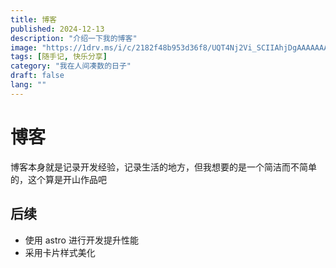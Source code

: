 ```yaml
---
title: 博客
published: 2024-12-13
description: "介绍一下我的博客"
image: "https://1drv.ms/i/c/2182f48b953d36f8/UQT4Nj2Vi_SCIIAhjDgAAAAAAAZZmPXSlJM35FY?width=3993&height=2894"
tags: [随手记, 快乐分享]
category: "我在人间凑数的日子"
draft: false
lang: ""
---
```


# 博客

博客本身就是记录开发经验，记录生活的地方，但我想要的是一个简洁而不简单的，这个算是开山作品吧

## 后续

- 使用 astro 进行开发提升性能
- 采用卡片样式美化
